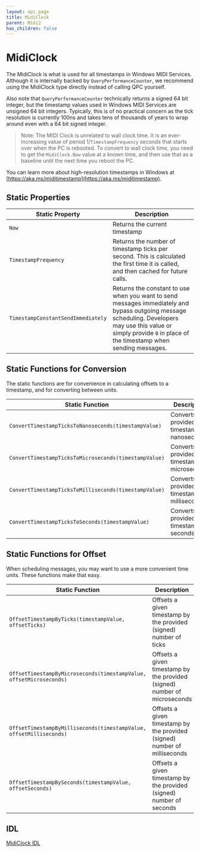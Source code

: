 ```yaml
---
layout: api_page
title: MidiClock
parent: Midi2
has_children: false
---
```


# MidiClock

The MidiClock is what is used for all timestamps in Windows MIDI Services. Although it is internally backed by `QueryPerformanceCounter`, we recommend using the MidiClock type directly instead of calling QPC yourself.

Also note that `QueryPerformanceCounter` technically returns a signed 64 bit integer, but the timestamp values used in Windows MIDI Services are unsigned 64 bit integers. Typically, this is of no practical concern as the tick resolution is currently 100ns and takes tens of thousands of years to wrap around even with a 64 bit signed integer.

> Note: The MIDI Clock is unrelated to wall clock time. It is an ever-increasing value of period 1/`TimestampFrequency` seconds that starts over when the PC is rebooted. To convert to wall clock time, you need to get the `MidiClock.Now` value at a known time, and then use that as a baseline until the next time you reboot the PC.

You can learn more about high-resolution timestamps in Windows at [https://aka.ms/miditimestamp](https://aka.ms/miditimestamp).

## Static Properties

| Static Property | Description |
| --------------- | ----------- |
| `Now` | Returns the current timestamp |
| `TimestampFrequency` | Returns the number of timestamp ticks per second. This is calculated the first time it is called, and then cached for future calls. |
| `TimestampConstantSendImmediately` | Returns the constant to use when you want to send messages immediately and bypass outgoing message scheduling. Developers may use this value or simply provide `0` in place of the timestamp when sending messages.  |

## Static Functions for Conversion

The static functions are for convenience in calculating offsets to a timestamp, and for converting between units.

| Static Function | Description |
| --------------- | ----------- |
| `ConvertTimestampTicksToNanoseconds(timestampValue)` | Converts the provided timestamp to nanoseconds |
| `ConvertTimestampTicksToMicroseconds(timestampValue)` | Converts the provided timestamp to microseconds |
| `ConvertTimestampTicksToMilliseconds(timestampValue)` | Converts the provided timestamp to milliseconds |
| `ConvertTimestampTicksToSeconds(timestampValue)` | Converts the provided timestamp to seconds |

## Static Functions for Offset

When scheduling messages, you may want to use a more convenient time units. These functions make that easy.

| Static Function | Description |
| --------------- | ----------- |
| `OffsetTimestampByTicks(timestampValue, offsetTicks)` | Offsets a given timestamp by the provided (signed) number of ticks |
| `OffsetTimestampByMicroseconds(timestampValue, offsetMicroseconds)` | Offsets a given timestamp by the provided (signed) number of microseconds |
| `OffsetTimestampByMilliseconds(timestampValue, offsetMilliseconds)` | Offsets a given timestamp by the provided (signed) number of milliseconds |
| `OffsetTimestampBySeconds(timestampValue, offsetSeconds)` | Offsets a given timestamp by the provided (signed) number of seconds |

## IDL

[MidiClock IDL](https://github.com/microsoft/MIDI/blob/main/src/app-sdk/winrt-core/MidiClock.idl)
